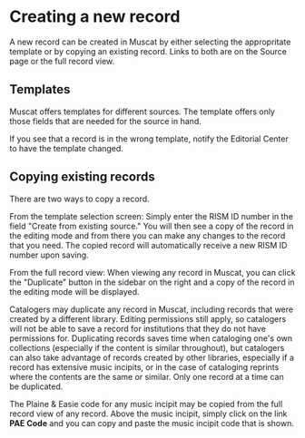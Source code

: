 # Creating a new record

A new record can be created in Muscat by either selecting the appropritate template or by copying an existing record. Links to both are on the Source page or the full record view.

## Templates

Muscat offers templates for different sources. The template offers only those fields that are needed for the source in hand.

If you see that a record is in the wrong template, notify the Editorial Center to have the template changed.

## Copying existing records

There are two ways to copy a record.

From the template selection screen: Simply enter the RISM ID number in the field "Create from existing source." You will then see a copy of the record in the editing mode and from there you can make any changes to the record that you need. The copied record will automatically receive a new RISM ID number upon saving.

From the full record view: When viewing any record in Muscat, you can click the "Duplicate" button in the sidebar on the right and a copy of the record in the editing mode will be displayed.  

Catalogers may duplicate any record in Muscat, including records that were created by a different library. Editing permissions still apply, so catalogers will not be able to save a record for institutions that they do not have permissions for. Duplicating records saves time when cataloging one's own collections (especially if the content is similar throughout), but catalogers can also take advantage of records created by other libraries, especially if a record has extensive music incipits, or in the case of cataloging reprints where the contents are the same or similar. Only one record at a time can be duplicated.  

The Plaine & Easie code for any music incipit may be copied from the full record view of any record. Above the music incipit, simply click on the link **PAE Code** and you can copy and paste the music incipit code that is shown.
